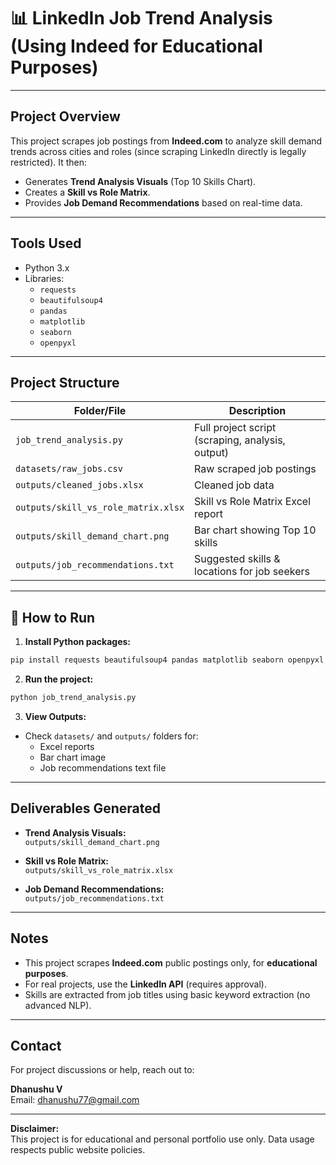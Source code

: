 # 📊 LinkedIn Job Trend Analysis (Using Indeed for Educational Purposes)

---

## Project Overview

This project scrapes job postings from **Indeed.com** to analyze skill demand trends across cities and roles (since scraping LinkedIn directly is legally restricted). It then:
- Generates **Trend Analysis Visuals** (Top 10 Skills Chart).
- Creates a **Skill vs Role Matrix**.
- Provides **Job Demand Recommendations** based on real-time data.

---

## Tools Used

- Python 3.x
- Libraries:
  - `requests`
  - `beautifulsoup4`
  - `pandas`
  - `matplotlib`
  - `seaborn`
  - `openpyxl`

---

## Project Structure

| Folder/File                     | Description                                      |
|---------------------------------|--------------------------------------------------|
| `job_trend_analysis.py`         | Full project script (scraping, analysis, output) |
| `datasets/raw_jobs.csv`         | Raw scraped job postings                         |
| `outputs/cleaned_jobs.xlsx`     | Cleaned job data                                 |
| `outputs/skill_vs_role_matrix.xlsx` | Skill vs Role Matrix Excel report             |
| `outputs/skill_demand_chart.png` | Bar chart showing Top 10 skills                  |
| `outputs/job_recommendations.txt` | Suggested skills & locations for job seekers   |

---

## 🚀 How to Run

1. **Install Python packages:**

```bash
pip install requests beautifulsoup4 pandas matplotlib seaborn openpyxl
```

2. **Run the project:**

```bash
python job_trend_analysis.py
```

3. **View Outputs:**
- Check `datasets/` and `outputs/` folders for:
   - Excel reports
   - Bar chart image
   - Job recommendations text file

---

## Deliverables Generated

-  **Trend Analysis Visuals:**  
  `outputs/skill_demand_chart.png`

-  **Skill vs Role Matrix:**  
  `outputs/skill_vs_role_matrix.xlsx`

-  **Job Demand Recommendations:**  
  `outputs/job_recommendations.txt`

---

## Notes

- This project scrapes **Indeed.com** public postings only, for **educational purposes**.
- For real projects, use the **LinkedIn API** (requires approval).
- Skills are extracted from job titles using basic keyword extraction (no advanced NLP).

---

## Contact

For project discussions or help, reach out to:

**Dhanushu V**  
Email: dhanushu77@gmail.com

---

**Disclaimer:**  
This project is for educational and personal portfolio use only. Data usage respects public website policies.
